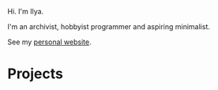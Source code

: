 Hi. I'm Ilya.

I'm an archivist, hobbyist programmer and aspiring minimalist.

See my [personal website](https://astrophena.name).

# Projects
